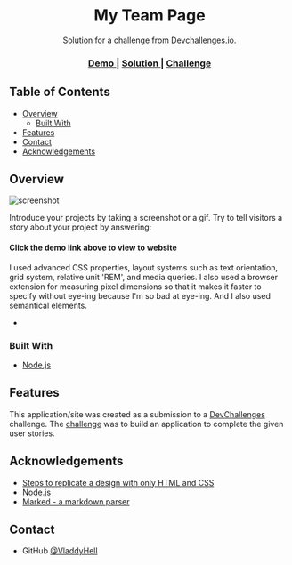 <!-- Please update value in the {}  -->

<h1 align="center">My Team Page</h1>

<div align="center">
   Solution for a challenge from  <a href="http://devchallenges.io" target="_blank">Devchallenges.io</a>.
</div>

<div align="center">
  <h3>
    <a href="https://vladdyhell.github.io/devchallenges.io_my-team-page/">
      Demo
    </a>
    <span> | </span>
    <a href="https://devchallenges.io/solutions/DKdO5rUT51a0J9ei5fp6">
      Solution
    </a>
    <span> | </span>
    <a href="https://devchallenges.io/challenges/hhmesazsqgKXrTkYkt0U">
      Challenge
    </a>
  </h3>
</div>

<!-- TABLE OF CONTENTS -->

## Table of Contents

- [Overview](#overview)
  - [Built With](#built-with)
- [Features](#features)
- [Contact](#contact)
- [Acknowledgements](#acknowledgements)

<!-- OVERVIEW -->

## Overview

![screenshot](https://gcdn.pbrd.co/images/cARBWRMrjRi7.png?o=1)

Introduce your projects by taking a screenshot or a gif. Try to tell visitors a story about your project by answering:

<h4>Click the demo link above to view to website</h4>

I used advanced CSS properties, layout systems such as text orientation, grid system, relative unit 'REM', and media queries. I also used a browser extension for measuring pixel dimensions so that it makes it faster to specify without eye-ing because I'm so bad at eye-ing. And I also used semantical elements.

- 
### Built With

<!-- This section should list any major frameworks that you built your project using. Here are a few examples.-->

- [Node.js](https://nodejs.org/)
## Features

<!-- List the features of your application or follow the template. Don't share the figma file here :) -->

This application/site was created as a submission to a [DevChallenges](https://devchallenges.io/challenges) challenge. The [challenge](https://devchallenges.io/challenges/wBunSb7FPrIepJZAg0sY) was to build an application to complete the given user stories.


## Acknowledgements

<!-- This section should list any articles or add-ons/plugins that helps you to complete the project. This is optional but it will help you in the future. For exmpale -->

- [Steps to replicate a design with only HTML and CSS](https://devchallenges-blogs.web.app/how-to-replicate-design/)
- [Node.js](https://nodejs.org/)
- [Marked - a markdown parser](https://github.com/chjj/marked)

## Contact

- GitHub [@VladdyHell](https://github.com/VladdyHell)
